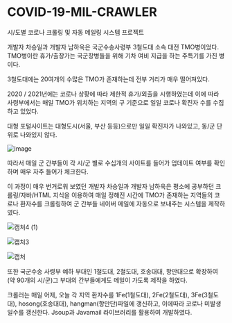 # COVID-19-MIL-CRAWLER
시/도별 코로나 크롤링 및 자동 메일링 시스템 프로젝트

개발자 차승일과 개발자 남하욱은 국군수송사령부 3철도대 소속 대전 TMO병이었다. TMO병이란 휴가/출장가는 국군장병들을 위해 기차 여비 지급을 하는 주특기를 가진 병이다.

3철도대에는 20여개의 수많은 TMO가 존재하는데 전부 거리가 매우 떨어져있다. 

2020 / 2021년에는 코로나 상황에 따라 제한적 휴가/외출을 시행하였는데 이에 따라 사령부에서는 매일 TMO가 위치하는 지역의 구 기준으로 일일 코로나 확진자 수를 수집하고 있었다. 

대형 포털사이트는 대형도시(서울, 부산 등등)으로만 일일 확진자가 나와있고, 동/군 단위로 나와있지 않다.

![image](https://user-images.githubusercontent.com/50206883/127729355-98e21a54-8298-4a19-a87f-dbd58ce6b7b2.png)


따라서 매일 군 간부들이 각 시/군 별로 수십개의 사이트를 들어가 업데이트 여부를 확인하며 매우 자주 들어가 체크한다.

이 과정이 매우 번거로워 보였던 개발자 차승일과 개발자 남하욱은 평소에 공부하던 크롤링/자바/HTML 지식을 이용하여 매일 정해진 시간에 TMO가 존재하는 지역들의 코로나 환자수를 크롤링하여 군 간부들 네이버 메일에 자동으로 보내주는 시스템을 제작하였다.

![캡처4 (1)](https://user-images.githubusercontent.com/50206883/127729386-3d5846e0-bfef-4155-ab2b-b38fb2da0358.PNG)

![캡처3](https://user-images.githubusercontent.com/50206883/127729384-d4dddac5-fc4c-412a-9591-4bbb79465781.PNG)

![캡처](https://user-images.githubusercontent.com/50206883/127729363-916a036d-2a74-4dbc-a953-69a16349c856.PNG)

또한 국군수송 사령부 예하 부대인 1철도대, 2철도대, 호송대대, 항만대으로 확장하여(약 90개의 시/군)그 부대의 간부들에게도 메일이 가도록 제작을 하였다.

크롤러는 매일 어제, 오늘 각 지역 환자수를 1Fe(1철도대), 2Fe(2철도대), 3Fe(3철도대), hosong(호송대대), hangman(항만단)파일에 갱신하고, 이에따라 코로나 미발생 일수를 갱신한다. Jsoup과 Javamail 라이브러리를 활용하여 개발하였다.

